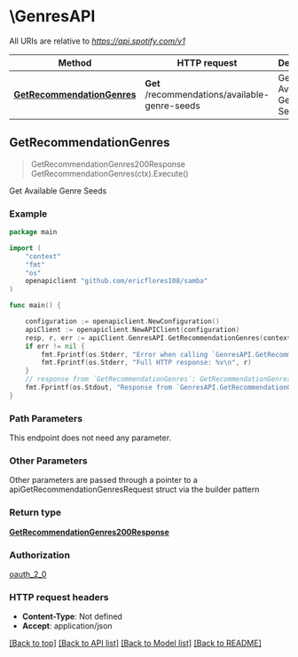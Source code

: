 # \GenresAPI

All URIs are relative to *https://api.spotify.com/v1*

Method | HTTP request | Description
------------- | ------------- | -------------
[**GetRecommendationGenres**](GenresAPI.md#GetRecommendationGenres) | **Get** /recommendations/available-genre-seeds | Get Available Genre Seeds 



## GetRecommendationGenres

> GetRecommendationGenres200Response GetRecommendationGenres(ctx).Execute()

Get Available Genre Seeds 



### Example

```go
package main

import (
	"context"
	"fmt"
	"os"
	openapiclient "github.com/ericflores108/samba"
)

func main() {

	configuration := openapiclient.NewConfiguration()
	apiClient := openapiclient.NewAPIClient(configuration)
	resp, r, err := apiClient.GenresAPI.GetRecommendationGenres(context.Background()).Execute()
	if err != nil {
		fmt.Fprintf(os.Stderr, "Error when calling `GenresAPI.GetRecommendationGenres``: %v\n", err)
		fmt.Fprintf(os.Stderr, "Full HTTP response: %v\n", r)
	}
	// response from `GetRecommendationGenres`: GetRecommendationGenres200Response
	fmt.Fprintf(os.Stdout, "Response from `GenresAPI.GetRecommendationGenres`: %v\n", resp)
}
```

### Path Parameters

This endpoint does not need any parameter.

### Other Parameters

Other parameters are passed through a pointer to a apiGetRecommendationGenresRequest struct via the builder pattern


### Return type

[**GetRecommendationGenres200Response**](GetRecommendationGenres200Response.md)

### Authorization

[oauth_2_0](../README.md#oauth_2_0)

### HTTP request headers

- **Content-Type**: Not defined
- **Accept**: application/json

[[Back to top]](#) [[Back to API list]](../README.md#documentation-for-api-endpoints)
[[Back to Model list]](../README.md#documentation-for-models)
[[Back to README]](../README.md)

